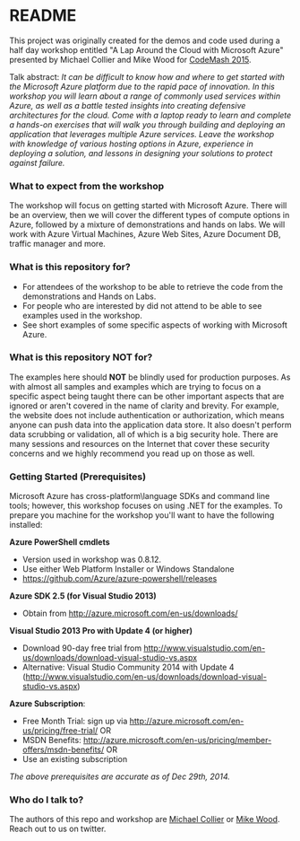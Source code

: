 # README #

This project was originally created for the demos and code used during a half day workshop entitled "A Lap Around the Cloud with Microsoft Azure" presented by Michael Collier and Mike Wood for [CodeMash 2015](http://www.codemash.org).

Talk abstract:
*It can be difficult to know how and where to get started with the Microsoft Azure platform due to the rapid pace of innovation. In this workshop you will learn about a range of commonly used services within Azure, as well as a battle tested insights into creating defensive architectures for the cloud. Come with a laptop ready to learn and complete a hands-on exercises that will walk you through building and deploying an application that leverages multiple Azure services. Leave the workshop with knowledge of various hosting options in Azure, experience in deploying a solution, and lessons in designing your solutions to protect against failure.*

### What to expect from the workshop ###
The workshop will focus on getting started with Microsoft Azure.  There will be an overview, then we will cover the different types of compute options in Azure, followed by a mixture of demonstrations and hands on labs.  We will work with Azure Virtual Machines, Azure Web Sites, Azure Document DB, traffic manager and more. 

### What is this repository for? ###

* For attendees of the workshop to be able to retrieve the code from the demonstrations and Hands on Labs.
* For people who are interested by did not attend to be able to see examples used in the workshop.
* See short examples of some specific aspects of working with Microsoft Azure.  

### What is this repository NOT for? ###

The examples here should **NOT** be blindly used for production purposes. As with almost all samples and examples which are trying to focus on a specific aspect being taught there can be other important aspects that are ignored or aren't covered in the name of clarity and brevity.  For example, the website does not include authentication or authorization, which means anyone can push data into the application data store.  It also doesn't perform data scrubbing or validation, all of which is a big security hole.  There are many sessions and resources on the Internet that cover these security concerns and we highly recommend you read up on those as well.


### Getting Started (Prerequisites) ###

Microsoft Azure has cross-platform\language SDKs and command line tools; however, this workshop focuses on using .NET for the examples. To prepare you machine for the workshop you'll want to have the following installed: 

**Azure PowerShell cmdlets**
 - Version used in workshop was 0.8.12.
 - Use either Web Platform Installer or Windows Standalone
- https://github.com/Azure/azure-powershell/releases   

**Azure SDK 2.5 (for Visual Studio 2013)**
- Obtain from http://azure.microsoft.com/en-us/downloads/ 

**Visual Studio 2013 Pro with Update 4 (or higher)** 
 - Download 90-day free trial from http://www.visualstudio.com/en-us/downloads/download-visual-studio-vs.aspx 
- Alternative: Visual Studio Community 2014 with Update 4 (http://www.visualstudio.com/en-us/downloads/download-visual-studio-vs.aspx)

**Azure Subscription**:
- Free Month Trial: sign up via http://azure.microsoft.com/en-us/pricing/free-trial/
OR
- MSDN Benefits: http://azure.microsoft.com/en-us/pricing/member-offers/msdn-benefits/ 
OR
- Use an existing subscription


*The above prerequisites are accurate as of Dec 29th, 2014.* 


### Who do I talk to? ###

The authors of this repo and workshop are [Michael Collier](https://twitter.com/MichaelCollier) or [Mike Wood](https://twitter.com/mikewo).  Reach out to us on twitter.

